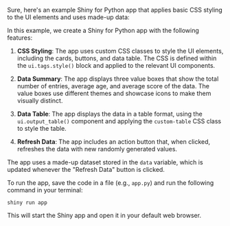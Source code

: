 Sure, here's an example Shiny for Python app that applies basic CSS styling to the UI elements and uses made-up data:



In this example, we create a Shiny for Python app with the following features:

1. **CSS Styling**: The app uses custom CSS classes to style the UI elements, including the cards, buttons, and data table. The CSS is defined within the `ui.tags.style()` block and applied to the relevant UI components.

2. **Data Summary**: The app displays three value boxes that show the total number of entries, average age, and average score of the data. The value boxes use different themes and showcase icons to make them visually distinct.

3. **Data Table**: The app displays the data in a table format, using the `ui.output_table()` component and applying the `custom-table` CSS class to style the table.

4. **Refresh Data**: The app includes an action button that, when clicked, refreshes the data with new randomly generated values.

The app uses a made-up dataset stored in the `data` variable, which is updated whenever the "Refresh Data" button is clicked.

To run the app, save the code in a file (e.g., `app.py`) and run the following command in your terminal:

```
shiny run app
```

This will start the Shiny app and open it in your default web browser.